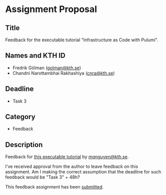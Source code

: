 # Assignment Proposal

## Title

Feedback for the executable tutorial "Infrastructure as Code with Pulumi".

## Names and KTH ID

- Fredrik Gölman (golman@kth.se)
- Chandni Narottambhai Rakhashiya (cnra@kth.se)

## Deadline

- Task 3

## Category

- Feedback

## Description

Feedback for [this executable tutorial](https://github.com/KTH/devops-course/tree/2024/contributions/executable-tutorial/mqnguyen) by mqnguyen@kth.se.

I've received approval from the author to leave feedback on this assignment. Am I making the correct assumption that the deadline for such feedback would be "Task 3" + 48h?

This feedback assignment has been [submitted](https://github.com/KTH/devops-course/pull/2540#issuecomment-2419590447).

